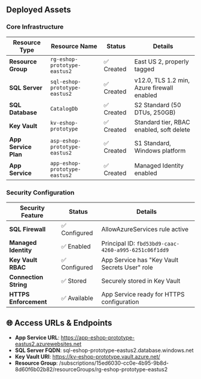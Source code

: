 ## Deployed Assets

### Core Infrastructure
| Resource Type | Resource Name | Status | Details |
|---------------|---------------|---------|---------|
| **Resource Group** | `rg-eshop-prototype-eastus2` | ✅ Created | East US 2, properly tagged |
| **SQL Server** | `sql-eshop-prototype-eastus2` | ✅ Created | v12.0, TLS 1.2 min, Azure firewall enabled |
| **SQL Database** | `CatalogDb` | ✅ Created | S2 Standard (50 DTUs, 250GB) |
| **Key Vault** | `kv-eshop-prototype` | ✅ Created | Standard tier, RBAC enabled, soft delete |
| **App Service Plan** | `asp-eshop-prototype-eastus2` | ✅ Created | S1 Standard, Windows platform |
| **App Service** | `app-eshop-prototype-eastus2` | ✅ Created | Managed Identity enabled |

### Security Configuration
| Security Feature | Status | Details |
|-------------------|---------|---------|
| **SQL Firewall** | ✅ Configured | AllowAzureServices rule active |
| **Managed Identity** | ✅ Enabled | Principal ID: `fbd53bd9-caac-4260-a995-6251c06f1dd9` |
| **Key Vault RBAC** | ✅ Configured | App Service has "Key Vault Secrets User" role |
| **Connection String** | ✅ Stored | Securely stored in Key Vault |
| **HTTPS Enforcement** | ✅ Available | App Service ready for HTTPS configuration |

## 🌐 Access URLs & Endpoints

- **App Service URL**: https://app-eshop-prototype-eastus2.azurewebsites.net
- **SQL Server FQDN**: sql-eshop-prototype-eastus2.database.windows.net
- **Key Vault URI**: https://kv-eshop-prototype.vault.azure.net/
- **Resource Group**: /subscriptions/15ed6030-cc0e-4b95-9b8d-8d60f6b02b82/resourceGroups/rg-eshop-prototype-eastus2